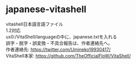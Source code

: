 # japanese-vitashell
vitashell日本語言語ファイル<br>
1.2対応<br>
ux0:/VitaShell/languageの中に、japanese.txtを入れる<br>
誤字・脱字・誤変換・不具合報告は、作者連絡先へ。<br>
作者連絡先: https://twitter.com/Umineko19930417/<br>
VitaShell本家: https://github.com/TheOfficialFloW/VitaShell/
